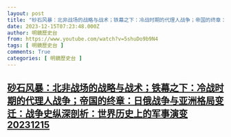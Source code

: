 ```yaml
---
layout: post
title: "砂石风暴：北非战场的战略与战术；铁幕之下：冷战时期的代理人战争；帝国的终章：日俄战争与亚洲格局变迁：战争史纵深剖析：世界历史上的军事演变20231215"
date: 2023-12-15T07:23:48.000Z
author: 明鏡歷史台
from: https://www.youtube.com/watch?v=5shuDo9b9N4
tags: [ 明鏡歷史台 ]
comments: True
categories: [ 明鏡歷史台 ]
---
```

<!--1702625028000-->
[砂石风暴：北非战场的战略与战术；铁幕之下：冷战时期的代理人战争；帝国的终章：日俄战争与亚洲格局变迁：战争史纵深剖析：世界历史上的军事演变20231215](https://www.youtube.com/watch?v=5shuDo9b9N4)
------

<div>

</div>

